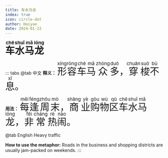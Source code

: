 ```yaml
---
title: 车水马龙
index: true
icon: circle-dot
author: Haiyue
date: 2024-01-22
---
```

<script setup lang="js">
import PinYin from "@PinYin";
</script>

<PinYin/>

<span style="font-size:30px;font-weight:bold;"><ruby>车<rt>chē</rt></ruby><ruby>水<rt>shuǐ</rt></ruby><ruby>马<rt>mǎ</rt></ruby><ruby>龙<rt>lóng</rt></ruby></span>


::: tabs 
@tab 中文
**释义：** <span style="font-size:30px"><ruby>形<rt>xíng</rt></ruby><ruby>容<rt>róng</rt></ruby><ruby>车<rt>chē</rt></ruby><ruby>马<rt>mǎ</rt></ruby><ruby>众<rt>zhòng</rt></ruby><ruby>多<rt>duō</rt></ruby>，<ruby>穿<rt>chuān</rt></ruby><ruby>梭<rt>suō</rt></ruby><ruby>不<rt>bù</rt></ruby><ruby>息<rt>xī</rt></ruby>。</span>

**用法：** <span style="font-size:30px"><ruby>每<rt>měi</rt></ruby><ruby>逢<rt>féng</rt></ruby><ruby>周<rt>zhōu</rt></ruby><ruby>末<rt>mò</rt></ruby>，<ruby>商<rt>shāng</rt></ruby><ruby>业<rt>yè</rt></ruby><ruby>购<rt>gòu</rt></ruby><ruby>物<rt>wù</rt></ruby><ruby>区<rt>qū</rt></ruby><ruby>车<rt>chē</rt></ruby><ruby>水<rt>shuǐ</rt></ruby><ruby>马<rt>mǎ</rt></ruby><ruby>龙<rt>lóng</rt></ruby>，<ruby>非<rt>fēi</rt></ruby><ruby>常<rt>cháng</rt></ruby><ruby>热<rt>rè</rt></ruby><ruby>闹<rt>nào</rt></ruby>。</span>


@tab English
Heavy traffic

**How to use the metaphor:** Roads in the business and shopping districts are usually jam-packed on weekends.
:::
